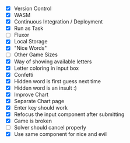 - [x] Version Control
- [x] WASM
- [x] Continuous Integration / Deployment
- [x] Run as Task
- [ ] Fluxor
- [x] Local Storage
- [x] "Nice Words"
- [ ] Other Game Sizes
- [x] Way of showing available letters
- [x] Letter coloring in input box
- [x] Confetti
- [x] Hidden word is first guess next time
- [x] Hidden word is an insult :)
- [x] Improve Chart
- [x] Separate Chart page
- [x] Enter key should work
- [x] Refocus the input component after submitting
- [x] Game is broken
- [ ] Solver should cancel properly
- [x] Use same component for nice and evil
